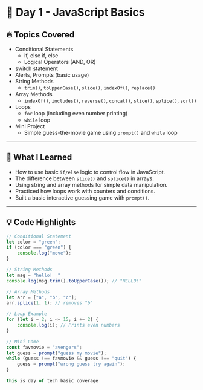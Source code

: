 # 📅 Day 1 - JavaScript Basics

## 🔥 Topics Covered

- Conditional Statements
  - if, else if, else
  - Logical Operators (AND, OR)
- switch statement
- Alerts, Prompts (basic usage)
- String Methods
  - `trim()`, `toUpperCase()`, `slice()`, `indexOf()`, `replace()`
- Array Methods
  - `indexOf()`, `includes()`, `reverse()`, `concat()`, `slice()`, `splice()`, `sort()`
- Loops
  - `for` loop (including even number printing)
  - `while` loop
- Mini Project
  - Simple guess-the-movie game using `prompt()` and `while` loop

---

## 🧠 What I Learned

- How to use basic `if/else` logic to control flow in JavaScript.
- The difference between `slice()` and `splice()` in arrays.
- Using string and array methods for simple data manipulation.
- Practiced how loops work with counters and conditions.
- Built a basic interactive guessing game with `prompt()`.

---

## 💡 Code Highlights

```js
// Conditional Statement
let color = "green";
if (color === "green") {
    console.log("move");
}

// String Methods
let msg = "hello!  "
console.log(msg.trim().toUpperCase()); // "HELLO!"

// Array Methods
let arr = ["a", "b", "c"];
arr.splice(1, 1); // removes "b"

// Loop Example
for (let i = 2; i <= 15; i += 2) {
    console.log(i); // Prints even numbers
}

// Mini Game
const favmovie = "avengers";
let guess = prompt("guess my movie");
while (guess !== favmovie && guess !== "quit") {
    guess = prompt("wrong guess try again");
}

this is day of tech basic coverage 

